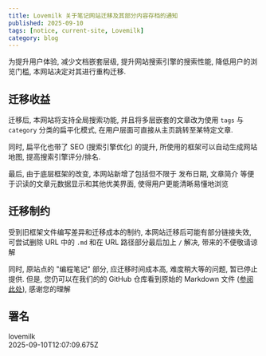 ```yaml
---
title: Lovemilk 关于笔记网站迁移及其部分内容存档的通知
published: 2025-09-10
tags: [notice, current-site, Lovemilk]
category: blog
---
```


为提升用户体验, 减少文档嵌套层级, 提升网站搜索引擎的搜索性能, 降低用户的浏览门槛, 本网站决定对其进行重构迁移.

## 迁移收益
迁移后, 本网站将支持全局搜索功能, 并且将多层嵌套的文章改为使用 `tags` 与 `category` 分类的扁平化模式, 在用户层面可直接从主页跳转至某特定文章.  

同时, 扁平化也带了 SEO (搜索引擎优化) 的提升, 所使用的框架可以自动生成网站地图, 提高搜索引擎评分/排名.  

最后, 由于底层框架的改变, 本网站新增了包括但不限于 发布日期, 文章简介 等便于识读的文章元数据显示和其他优美界面, 使得用户更能清晰易懂地浏览

## 迁移制约
受到旧框架文件编写差异和迁移成本的制约, 本网站迁移后可能有部分链接失效, 可尝试删除 URL 中的 `.md` 和在 URL 路径部分最后加上 `/` 解决, 带来的不便敬请谅解  

同时, 原站点的 "编程笔记" 部分, 应迁移时间成本高, 难度稍大等的问题, 暂已停止提供. 但是, 您仍可以在我们的的 GitHub 仓库看到原始的 Markdown 文件 ([参阅此处](https://github.com/lovemilk2333/notes/tree/main/archive/programming)), 感谢您的理解

## 署名
lovemilk  
2025-09-10T12:07:09.675Z
